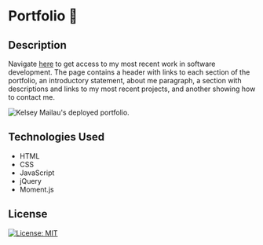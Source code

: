 # Portfolio 🌟

## Description

Navigate [here](https://kelseybrianne.github.io/portfolio/) to get access to my most recent work in software development. The page contains a header with links to each section of the portfolio, an introductory statement, about me paragraph, a section with descriptions and links to my most recent projects, and another showing how to contact me. 

![Kelsey Mailau's deployed portfolio.](./assets/images/portfolio-screenshot.png)

## Technologies Used

- HTML
- CSS
- JavaScript
- jQuery
- Moment.js

## License

[![License: MIT](https://img.shields.io/badge/License-MIT-yellow.svg)](https://opensource.org/licenses/MIT)